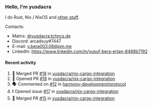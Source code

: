 ### Hello, I'm yusdacra

I do Rust, Nix / NixOS and [other stuff](https://yusdacra.gitlab.io/about).

Contacts:
- Matrix: [@yusdacra:tchncs.de](https://matrix.to/#/@yusdacra:tchncs.de)
- Discord: arcadsuy#7447
- E-mail: y.bera003.06@pm.me
- LinkedIn: https://www.linkedin.com/in/yusuf-bera-ertan-8468b7192

#### Recent activity

<!--START_SECTION:activity-->
1. 🎉 Merged PR [#18](https://github.com/yusdacra/nix-cargo-integration/pull/18) in [yusdacra/nix-cargo-integration](https://github.com/yusdacra/nix-cargo-integration)
2. 💪 Opened PR [#18](https://github.com/yusdacra/nix-cargo-integration/pull/18) in [yusdacra/nix-cargo-integration](https://github.com/yusdacra/nix-cargo-integration)
3. 🗣 Commented on [#12](https://github.com/harmony-development/protocol/issues/12) in [harmony-development/protocol](https://github.com/harmony-development/protocol)
4. ❗️ Opened issue [#17](https://github.com/yusdacra/nix-cargo-integration/issues/17) in [yusdacra/nix-cargo-integration](https://github.com/yusdacra/nix-cargo-integration)
5. 🎉 Merged PR [#15](https://github.com/yusdacra/nix-cargo-integration/pull/15) in [yusdacra/nix-cargo-integration](https://github.com/yusdacra/nix-cargo-integration)
<!--END_SECTION:activity-->
